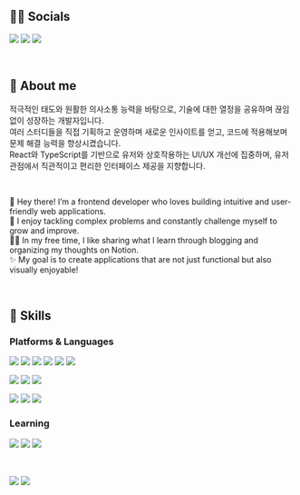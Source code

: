 ## 👨‍💻 Socials
<p>
   <a href="https://medium.com/@ibory1220" target="_blank"><img src="https://img.shields.io/badge/Blog-black?style=flat-square&logo=Medium&logoColor=white"/></a>
  <a href="https://www.linkedin.com/in/dgd03146/" target="_blank"><img src="https://img.shields.io/badge/GeoJungIm-0A66C2?style=flat-square&logo=Linkedin&logoColor=white"/></a>
  <a href="mailto:ibory1220@gmail.com" target="_blank"><img src="https://img.shields.io/badge/ibory1220@gmail.com-EA4335?style=flat-square&logo=Gmail&logoColor=white"/></a>
</p>


<br/>

## 💙 About me

<p>
적극적인 태도와 원활한 의사소통 능력을 바탕으로, 기술에 대한 열정을 공유하며 끊임없이 성장하는 개발자입니다.<br/>
여러 스터디들을 직접 기획하고 운영하며 새로운 인사이트를 얻고, 코드에 적용해보며 문제 해결 능력을 향상시켰습니다. <br/>
React와 TypeScript를 기반으로 유저와 상호작용하는 UI/UX 개선에 집중하며, 유저 관점에서 직관적이고 편리한 인터페이스 제공을 지향합니다.

</p>

<br/>

<p>
👋 Hey there! I’m a frontend developer who loves building intuitive and user-friendly web applications. <br/>
🚀 I enjoy tackling complex problems and constantly challenge myself to grow and improve. <br/>
👨‍💻 In my free time, I like sharing what I learn through blogging and organizing my thoughts on Notion. <br/>
✨ My goal is to create applications that are not just functional but also visually enjoyable!
</p>

<br/>


## 💪 Skills
### Platforms & Languages
<p>
  <img src="https://img.shields.io/badge/React-61DAFB?style=flat-square&logo=React&logoColor=black"/>
  <img src="https://img.shields.io/badge/Javascript-yellow?style=flat-square&logo=javascript&logoColor=white">
  <img src="https://img.shields.io/badge/TypeScript-3178C6?style=flat-square&logo=TypeScript&logoColor=white"/>
   <img src="https://img.shields.io/badge/Next.js-000000?style=flat-square&logo=next.js&logoColor=white">
   <img src="https://img.shields.io/badge/Storybook-FF4785?style=flat-square&logo=Storybook&logoColor=white">
   <img src="https://img.shields.io/badge/-Turborepo-EF4444?style=flat&logo=turborepo&logoColor=white">
</p>
<p>
 <img src="https://img.shields.io/badge/Redux_toolkit-764ABC?style=flat-square&logo=redux&logoColor=white">
 <img src="https://img.shields.io/badge/React_Query-FF4154?style=flat-square&logo=react query&logoColor=white">
 <img src="https://img.shields.io/badge/Recoil-000000?style=flat-squaree&logo=rust&logoColor=white">
</p>
<p>
  <img src="https://img.shields.io/badge/styled--components-DB7093?style=flat-square&logo=styled-components&logoColor=white">
  <img src="https://img.shields.io/badge/tailwindCss-47ACB3?style=flat-square&logo=tailwind-css&logoColor=white">
  <img src="https://img.shields.io/badge/vanilla--extract-1.7.0-D5FAF1">

</p>

### Learning
<p>
   <img src="https://img.shields.io/badge/React Native-61DAFB?style=flat-square&logo=React&logoColor=black"/>
    <img src="https://img.shields.io/badge/-NestJs-ea2845?style=flat-square&logo=nestjs&logoColor=white">
   <img src="https://img.shields.io/badge/GraphQL-E10098?style=flat-square&logo=GraphQL&logoColor=white"/>
</p>

 

<p/>
<br/>
<p>
<img src="https://github-readme-stats.vercel.app/api?username=dgd03146&theme=react&show_icons=true&count_private=true&hide=stars&hide_border=true" align="center"/>
<img src="https://github-readme-stats.vercel.app/api/top-langs/?username=dgd03146&show_icons=true&layout=compact&theme=graywhite&hide_border=true" align="center"/>
</p>

